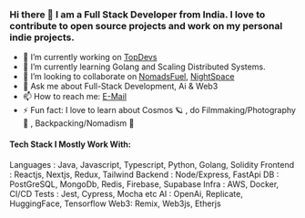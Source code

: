 ### Hi there 👋 I am a Full Stack Developer from India. I love to contribute to open source projects and work on my personal indie projects.

- 🔭 I’m currently working on [TopDevs](https://github.com/topdevs-in)
- 🌱 I’m currently learning Golang and Scaling Distributed Systems.
- 👯 I’m looking to collaborate on [NomadsFuel](https://github.com/amanx123/NomadsFuel), [NightSpace](https://github.com/amanx123/NightSpace)
- 💬 Ask me about Full-Stack Development, Ai & Web3
- 📫 How to reach me: [E-Mail](mailto:amanagarwalx123@gmail.com)
- ⚡ Fun fact: I love to learn about Cosmos 🪐 , do Filmmaking/Photography 📸 , Backpacking/Nomadism 🎒

#### Tech Stack I Mostly Work With:
 Languages : Java, Javascript, Typescript, Python, Golang, Solidity
 Frontend : Reactjs, Nextjs, Redux, Tailwind
 Backend : Node/Express, FastApi 
 DB : PostGreSQL, MongoDb, Redis, Firebase, Supabase
 Infra : AWS, Docker, CI/CD
 Tests : Jest, Cypress, Mocha etc
 AI : OpenAi, Replicate, HuggingFace, Tensorflow
 Web3: Remix, Web3js, Etherjs
